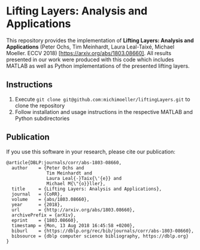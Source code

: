 Lifting Layers: Analysis and Applications
================
This repository provides the implementation of **Lifting Layers: Analysis and Applications** (Peter Ochs, Tim Meinhardt, Laura Leal-Taixé, Michael Moeller. ECCV 2018) [https://arxiv.org/abs/1803.08660]. All results presented in our work were produced with this code which includes MATLAB as well as Python implementations of the presented lifting layers.

Instructions
-------------------

1. Execute `git clone git@github.com:michimoeller/liftingLayers.git` to clone the repository
2. Follow installation and usage instructions in the respective MATLAB and Python subdirectories

Publication
-------------------
If you use this software in your research, please cite our publication:

```
@article{DBLP:journals/corr/abs-1803-08660,
  author    = {Peter Ochs and
               Tim Meinhardt and
               Laura Leal{-}Taix{\'{e}} and
               Michael M{\"{o}}ller},
  title     = {Lifting Layers: Analysis and Applications},
  journal   = {CoRR},
  volume    = {abs/1803.08660},
  year      = {2018},
  url       = {http://arxiv.org/abs/1803.08660},
  archivePrefix = {arXiv},
  eprint    = {1803.08660},
  timestamp = {Mon, 13 Aug 2018 16:45:58 +0200},
  biburl    = {https://dblp.org/rec/bib/journals/corr/abs-1803-08660},
  bibsource = {dblp computer science bibliography, https://dblp.org}
}
```
